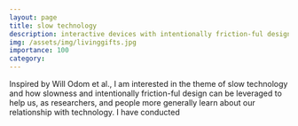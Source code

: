 ```yaml
---
layout: page
title: slow technology
description: interactive devices with intentionally friction-ful design
img: /assets/img/livinggifts.jpg
importance: 100
category:
---
```


Inspired by Will Odom et al., I am interested in the theme of slow technology and how slowness and intentionally friction-ful design can be leveraged to help us, as researchers, and people more generally learn about our relationship with technology. I have conducted
